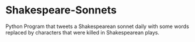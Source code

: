 # Shakespeare-Sonnets
Python Program that tweets a Shakespearean sonnet daily with some words replaced by characters that were killed in Shakespearean plays.
